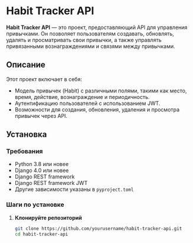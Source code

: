 # Habit Tracker API

**Habit Tracker API** — это проект, предоставляющий API для управления привычками. Он позволяет пользователям создавать, обновлять, удалять и просматривать свои привычки, а также управлять привязанными вознаграждениями и связями между привычками.

## Описание

Этот проект включает в себя:

- Модель привычек (Habit) с различными полями, такими как место, время, действие, вознаграждение и периодичность.
- Аутентификацию пользователей с использованием JWT.
- Возможности для создания, обновления, удаления и просмотра привычек через API.

## Установка

### Требования

- Python 3.8 или новее
- Django 4.0 или новее
- Django REST framework
- Django REST framework JWT
- Другие зависимости указаны в `pyproject.toml`

### Шаги по установке

1. **Клонируйте репозиторий**

   ```bash
   git clone https://github.com/yourusername/habit-tracker-api.git
   cd habit-tracker-api
